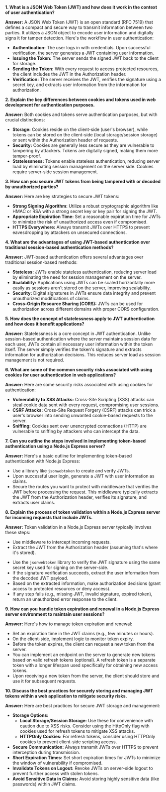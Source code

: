 **1. What is a JSON Web Token (JWT) and how does it work in the context of user authentication?**

**Answer:** A JSON Web Token (JWT) is an open standard (RFC 7519) that defines a compact and secure way to transmit information between two parties. It utilizes a JSON object to encode user information and digitally signs it for tamper detection. Here's the workflow in user authentication:

- **Authentication:** The user logs in with credentials. Upon successful verification, the server generates a JWT containing user information.
- **Issuing the Token:** The server sends the signed JWT back to the client for storage.
- **Sending the Token:** With every request to access protected resources, the client includes the JWT in the Authorization header.
- **Verification:** The server receives the JWT, verifies the signature using a secret key, and extracts user information from the information for authorization.

**2. Explain the key differences between cookies and tokens used in web development for authentication purposes.**

**Answer:** Both cookies and tokens serve authentication purposes, but with crucial distinctions:

- **Storage:** Cookies reside on the client-side (user's browser), while tokens can be stored on the client-side (local storage/session storage) or sent within the Authorization header of requests.
- **Security:** Cookies are generally less secure as they are vulnerable to tampering by attackers. Tokens are digitally signed, making them more tamper-proof.
- **Statelessness:** Tokens enable stateless authentication, reducing server load by eliminating session management on the server side. Cookies require server-side session management.

**3. How can you secure JWT tokens from being tampered with or decoded by unauthorized parties?**

**Answer:** Here are key strategies to secure JWT tokens:

- **Strong Signing Algorithm:** Utilize a robust cryptographic algorithm like HMAC or RSA with a strong secret key or key pair for signing the JWT.
- **Appropriate Expiration Time:** Set a reasonable expiration time for JWTs to minimize the risk of unauthorized access even if compromised.
- **HTTPS Everywhere:** Always transmit JWTs over HTTPS to prevent eavesdropping by attackers on unsecured connections.

**4. What are the advantages of using JWT-based authentication over traditional session-based authentication methods?**

**Answer:** JWT-based authentication offers several advantages over traditional session-based methods:

- **Stateless:** JWTs enable stateless authentication, reducing server load by eliminating the need for session management on the server.
- **Scalability:** Applications using JWTs can be scaled horizontally more easily as sessions aren't stored on the server, improving scalability.
- **Security:** Digital signatures in JWTs ensure data integrity and prevent unauthorized modifications of claims.
- **Cross-Origin Resource Sharing (CORS):** JWTs can be used for authorization across different domains with proper CORS configuration.

**5. How does the concept of statelessness apply to JWT authentication and how does it benefit applications?**

**Answer:** Statelessness is a core concept in JWT authentication. Unlike session-based authentication where the server maintains session data for each user, JWTs contain all necessary user information within the token itself. The server simply verifies the token's signature and extracts information for authorization decisions. This reduces server load as session management is not required.

**6. What are some of the common security risks associated with using cookies for user authentication in web applications?**

**Answer:** Here are some security risks associated with using cookies for authentication:

- **Vulnerability to XSS Attacks:** Cross-Site Scripting (XSS) attacks can steal cookie data sent with every request, compromising user sessions.
- **CSRF Attacks:** Cross-Site Request Forgery (CSRF) attacks can trick a user's browser into sending unwanted cookie-based requests to the server.
- **Sniffing:** Cookies sent over unencrypted connections (HTTP) are vulnerable to sniffing by attackers who can intercept the data.

**7. Can you outline the steps involved in implementing token-based authentication using a Node.js Express server?**

**Answer:** Here's a basic outline for implementing token-based authentication with Node.js Express:

- Use a library like `jsonwebtoken` to create and verify JWTs.
- Upon successful user login, generate a JWT with user information as claims.
- Secure the routes you want to protect with middleware that verifies the JWT before processing the request. This middleware typically extracts the JWT from the Authorization header, verifies its signature, and extracts user claims.

**8. Explain the process of token validation within a Node.js Express server for incoming requests that include JWTs.**

**Answer:** Token validation in a Node.js Express server typically involves these steps:

- Use middleware to intercept incoming requests.
- Extract the JWT from the Authorization header (assuming that's where it's stored).

* Use the `jsonwebtoken` library to verify the JWT signature using the same secret key used for signing on the server-side.
* If the signature verification succeeds, extract the user information from the decoded JWT payload.
* Based on the extracted information, make authorization decisions (grant access to protected resources or deny access).
* If any step fails (e.g., missing JWT, invalid signature, expired token), return an unauthorized error response to the client.

**9. How can you handle token expiration and renewal in a Node.js Express server environment to maintain user sessions?**

**Answer:** Here's how to manage token expiration and renewal:

- Set an expiration time in the JWT claims (e.g., few minutes or hours).
- On the client-side, implement logic to monitor token expiry.
- Before the token expires, the client can request a new token from the server.
- You can implement an endpoint on the server to generate new tokens based on valid refresh tokens (optional). A refresh token is a separate token with a longer lifespan used specifically for obtaining new access tokens.
- Upon receiving a new token from the server, the client should store and use it for subsequent requests.

**10. Discuss the best practices for securely storing and managing JWT tokens within a web application to mitigate security risks.**

**Answer:** Here are best practices for secure JWT storage and management:

- **Storage Options:**
  - **Local Storage/Session Storage:** Use these for convenience with caution due to XSS risks. Consider using the HttpOnly flag with cookies used for refresh tokens to mitigate XSS attacks.
  - **HTTPOnly Cookies:** For refresh tokens, consider using HTTPOnly cookies to prevent client-side scripting access.
- **Secure Communication:** Always transmit JWTs over HTTPS to prevent interception during transmission.
- **Short Expiration Times:** Set short expiration times for JWTs to minimize the window of vulnerability if compromised.
- **Invalidate Tokens on Logout:** Revoke JWTs on server-side logout to prevent further access with stolen tokens.
- **Avoid Sensitive Data in Claims:** Avoid storing highly sensitive data (like passwords) within JWT claims.
